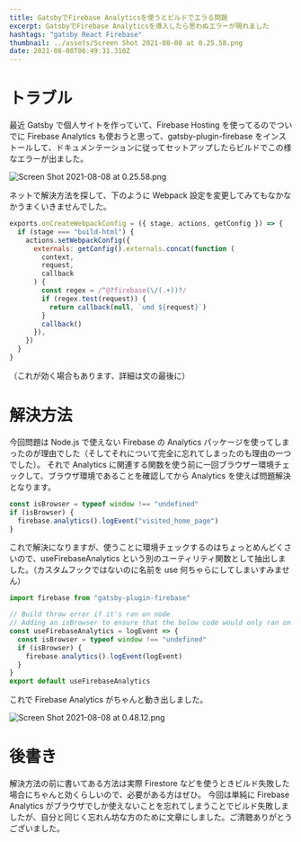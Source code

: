 ```yaml
---
title: GatsbyでFirebase Analyticsを使うとビルドでエラる問題
excerpt: GatsbyでFirebase Analyticsを導入したら思わぬエラーが現れました
hashtags: "gatsby React Firebase"
thumbnail: ../assets/Screen Shot 2021-08-08 at 0.25.58.png
date: 2021-08-08T06:49:31.310Z
---
```


# トラブル

最近 Gatsby で個人サイトを作っていて、Firebase Hosting を使ってるのでついでに Firebase Analytics も使おうと思って、gatsby-plugin-firebase をインストールして、ドキュメンテーションに従ってセットアップしたらビルドでこの様なエラーが出ました。

![Screen Shot 2021-08-08 at 0.25.58.png](https://qiita-image-store.s3.ap-northeast-1.amazonaws.com/0/1825969/369702ea-66ec-5062-3d20-c859fe774645.png)

ネットで解決方法を探して、下のように Webpack 設定を変更してみてもなかなかうまくいきませんでした。

```js
exports.onCreateWebpackConfig = ({ stage, actions, getConfig }) => {
  if (stage === "build-html") {
    actions.setWebpackConfig({
      externals: getConfig().externals.concat(function (
        context,
        request,
        callback
      ) {
        const regex = /^@?firebase(\/(.+))?/
        if (regex.test(request)) {
          return callback(null, `umd ${request}`)
        }
        callback()
      }),
    })
  }
}
```

（これが効く場合もあります、詳細は文の最後に）

# 解決方法

今回問題は Node.js で使えない Firebase の Analytics パッケージを使ってしまったのが理由でした（そしてそれについて完全に忘れてしまったのも理由の一つでした）。
それで Analytics に関連する関数を使う前に一回ブラウザー環境チェックして、ブラウザ環境であることを確認してから Analytics を使えば問題解決となります。

```js
const isBrowser = typeof window !== "undefined"
if (isBrowser) {
  firebase.analytics().logEvent("visited_home_page")
}
```

これで解決になりますが、使うことに環境チェックするのはちょっとめんどくさいので、useFirebaseAnalytics という別のユーティリティ関数として抽出しました。（カスタムフックではないのに名前を use 何ちゃらにしてしまいすみません）

```js
import firebase from "gatsby-plugin-firebase"

// Build throw error if it's ran on node
// Adding an isBrowser to ensure that the below code would only ran on browser
const useFirebaseAnalytics = logEvent => {
  const isBrowser = typeof window !== "undefined"
  if (isBrowser) {
    firebase.analytics().logEvent(logEvent)
  }
}
export default useFirebaseAnalytics
```

これで Firebase Analytics がちゃんと動き出しました。

![Screen Shot 2021-08-08 at 0.48.12.png](https://qiita-image-store.s3.ap-northeast-1.amazonaws.com/0/1825969/7475ad35-1d2a-bf26-a81e-025b6aace950.png)

# 後書き

解決方法の前に書いてある方法は実際 Firestore などを使うときビルド失敗した場合にちゃんと効くらしいので、必要がある方はぜひ。
今回は単純に Firebase Analytics がブラウザでしか使えないことを忘れてしまうことでビルド失敗しましたが、自分と同じく忘れん坊な方のために文章にしました。ご清聴ありがとうございました。
